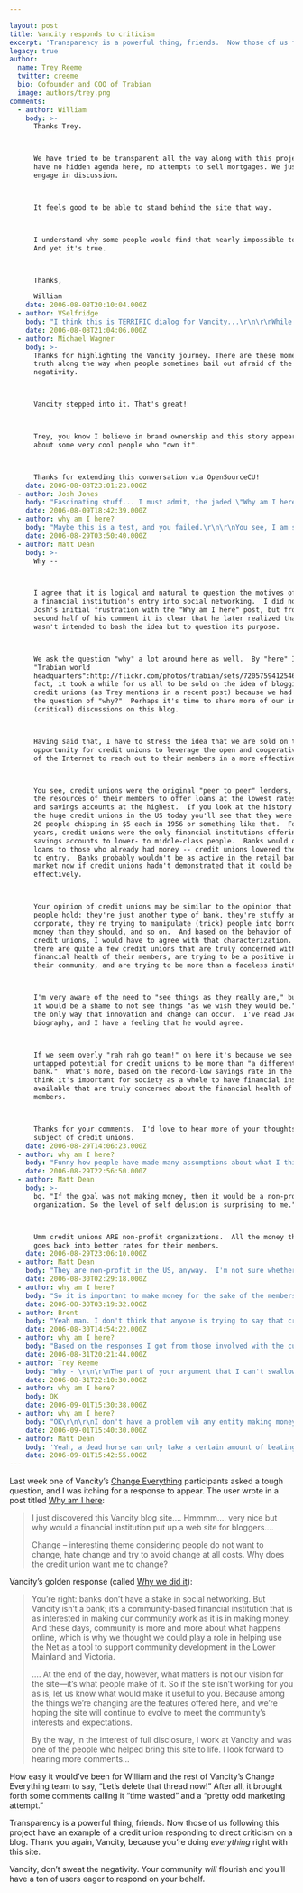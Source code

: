 ```yaml
---

layout: post
title: Vancity responds to criticism
excerpt: 'Transparency is a powerful thing, friends.  Now those of us following this project have an example of a credit union responding to direct criticism on a blog.  Thank you again, Vancity, because you&#8217;re doing <em>everything</em> right with this site.'
legacy: true
author:
  name: Trey Reeme
  twitter: creeme
  bio: Cofounder and COO of Trabian
  image: authors/trey.png
comments:
  - author: William
    body: >-
      Thanks Trey.



      We have tried to be transparent all the way along with this project. We
      have no hidden agenda here, no attempts to sell mortgages. We just want to
      engage in discussion.



      It feels good to be able to stand behind the site that way.



      I understand why some people would find that nearly impossible to believe.
      And yet it's true.



      Thanks,

      William
    date: 2006-08-08T20:10:04.000Z
  - author: VSelfridge
    body: "I think this is TERRIFIC dialog for Vancity...\r\n\r\nWhile the marketer in me says - \"Did Vancity explain clearly enough the premise behind the blog, the \"what's in it for you\" and the \"what's in it for Vancity\" at launch?\" - the great news is that the site has sparked curiosity! \r\n\r\nNow the opportunity is right there to give the public  the \"why\" story - and start the conversation!  "
    date: 2006-08-08T21:04:06.000Z
  - author: Michael Wagner
    body: >-
      Thanks for highlighting the Vancity journey. There are these moments of
      truth along the way when people sometimes bail out afraid of the
      negativity.



      Vancity stepped into it. That's great!



      Trey, you know I believe in brand ownership and this story appears to be
      about some very cool people who "own it".



      Thanks for extending this conversation via OpenSourceCU!
    date: 2006-08-08T23:01:23.000Z
  - author: Josh Jones
    body: "Fascinating stuff... I must admit, the jaded \"Why am I here\" post originally left me rather miffed.  How could someone twist Vancity's efforts into something disingenuous?  At first blush, I am tempted to dismiss the post as the mental droppings of a negative individual.  However, as I marinate on the situation I realize that an opportunity exists to better understand why this individual feels this way... and then use that information to address the needs of those individuals who share the same sentiment.  Perhaps this is not simply a case of misguided agression, but rather someone who wants an entity, such as Vancity, to listen to them and serve their needs."
    date: 2006-08-09T18:42:39.000Z
  - author: why am I here?
    body: "Maybe this is a test, and you failed.\r\n\r\nYou see, I am surprised that there is not more critical thinking going on here.    \r\n\r\nWhy would you so willingly accuse a person that simply asks the question \"why\" of negativity?  \r\n\r\nThe negative comments were the ones you all made about a guy who simply asked why?  I guess this is not acceptable here in this group... instead you call him or her jaded, refer to mental droppings etc.  Yikes.  ease up there cowboy, it is just a simple question of why?    \r\n\r\nIsn't it a bit naive to accept things blindly without some critical thinking skills applied to what is happening.  I'd be a little afraid for you if someone starts handing out the kool-aid and telling you to drink it.  \r\n\r\nNot only is there no critical thinking in these comments, but the corporate rah rah is hard to believe.  \"Vancity's golden response?\"  \"Thank you Vancity you are doing everything right on this site\"\r\n\r\nOh pulease.  \r\n\r\nIt is very important to see things as they really are in life, and not as we wish they would be.  \r\n\r\nThat's somthing that former GE CEO Jack Welch said about business management.  But that requires critical thinking. \r\n\r\n \r\n\r\n   "
    date: 2006-08-29T03:50:40.000Z
  - author: Matt Dean
    body: >-
      Why --



      I agree that it is logical and natural to question the motives of
      a financial institution's entry into social networking.  I did not share
      Josh's initial frustration with the "Why am I here" post, but from the
      second half of his comment it is clear that he later realized that the post
      wasn't intended to bash the idea but to question its purpose.



      We ask the question "why" a lot around here as well.  By "here" I mean at
      "Trabian world
      headquarters":http://flickr.com/photos/trabian/sets/72057594125465219/.  In
      fact, it took a while for us all to be sold on the idea of blogging for
      credit unions (as Trey mentions in a recent post) because we had to answer
      the question of "why?"  Perhaps it's time to share more of our internal
      (critical) discussions on this blog.



      Having said that, I have to stress the idea that we are sold on the
      opportunity for credit unions to leverage the open and cooperative nature
      of the Internet to reach out to their members in a more effective manner.



      You see, credit unions were the original "peer to peer" lenders, combining
      the resources of their members to offer loans at the lowest rates possible
      and savings accounts at the highest.  If you look at the history of most of
      the huge credit unions in the US today you'll see that they were founded by
      20 people chipping in $5 each in 1956 or something like that.  For many
      years, credit unions were the only financial institutions offering loans or
      savings accounts to lower- to middle-class people.  Banks would only offer
      loans to those who already had money -- credit unions lowered the barrier
      to entry.  Banks probably wouldn't be as active in the retail banking
      market now if credit unions hadn't demonstrated that it could be done
      effectively.



      Your opinion of credit unions may be similar to the opinion that most
      people hold: they're just another type of bank, they're stuffy and
      corporate, they're trying to manipulate (trick) people into borrowing more
      money than they should, and so on.  And based on the behavior of some
      credit unions, I would have to agree with that characterization.  However,
      there are quite a few credit unions that are truly concerned with the
      financial health of their members, are trying to be a positive influence in
      their community, and are trying to be more than a faceless institution.



      I'm very aware of the need to "see things as they really are," but I think
      it would be a shame to not see things "as we wish they would be."  That is
      the only way that innovation and change can occur.  I've read Jack Welch's
      biography, and I have a feeling that he would agree.



      If we seem overly "rah rah go team!" on here it's because we see a lot of
      untapped potential for credit unions to be more than "a different type of
      bank."  What's more, based on the record-low savings rate in the US, we
      think it's important for society as a whole to have financial institutions
      available that are truly concerned about the financial health of their
      members.



      Thanks for your comments.  I'd love to hear more of your thoughts on the
      subject of credit unions.
    date: 2006-08-29T14:06:23.000Z
  - author: why am I here?
    body: "Funny how people have made many assumptions about what I think... \r\n\r\nReally - all I was asking was why.  \r\n\r\nWhat surprised me and got me riled up was the big load of baloney that came back. - All from credit union personnel.  People paid to write in blogs. The gospel according to cu idealogues.\r\n\r\nMy Vancity connect went as far as to suggest that their position was that building the community was more important than making money.  Wait till he misses targets some quarter.  He will find out why the credit union is in business, in a hurry.\r\n\r\nIf the goal was not making money, then it would be a non-profit organization.  So the level of self delusion is surprising to me.\r\n\r\nBY the way I am a credit union member and have been for a long time.  But I know that business has to make money or they can't stay in business.  As a participant in the credit union it is disturbing if they don't know this.\r\n\r\nThe second point is the subterfuge of saying we are \"blogging for the good of the community\" when Josh Jones, who posted above, clearly counsels cu staff in his postings to blog to get new business.  So that came off to me as less than genuine.\r\n\r\nThanks for the opportunity to share my opinion.\r\n\r\nWAIH   \r\n  "
    date: 2006-08-29T22:56:50.000Z
  - author: Matt Dean
    body: >-
      bq. "If the goal was not making money, then it would be a non-profit
      organization. So the level of self delusion is surprising to me."



      Umm credit unions ARE non-profit organizations.  All the money they "make"
      goes back into better rates for their members.
    date: 2006-08-29T23:06:10.000Z
  - author: Matt Dean
    body: "They are non-profit in the US, anyway.  I'm not sure whether that is true in Canada (I'm pretty sure they are taxed in Canada)."
    date: 2006-08-30T02:29:18.000Z
  - author: why am I here?
    body: "So it is important to make money for the sake of the members, isn't it.\r\n"
    date: 2006-08-30T03:19:32.000Z
  - author: Brent
    body: "Yeah man. I don't think that anyone is trying to say that credit unions aren't trying to make money, even as non-profits.\r\n\r\nI posted a commented in response to you on blogging as a marketing strategy on \"Josh's blog\":http://www.blogger.com/comment.g?blogID=25820192&postID=115680559528426054&isPopup=true, but I'm going to copy it here since this is apparently where the \"fisticuffs\":http://centeronaging.uams.edu/images/man_fight.jpg are going down. Check it:\r\n\r\n<blockquote>\r\n\r\nDear Why Are You Here?,<br/>\r\n\r\nI think you've made an important and true statement:\r\n\r\n<blockquote>\r\n\r\nSo you are openly saying that all this blogging is really a planned marketing tactic to the younger demographic \"on their terms\"?\r\n\r\n</blockquote>\r\n\r\nBusiness blogging is absolutely a planned marketing strategy. Businesses that use blogs to communicate with hope that those blogs, down the line and probably indirectly, translate to a bottom line. And there is absolutely nothing wrong with that. We're all in business to make money, yes no?\r\n\r\nBusiness blogging is built around the idea that your brand, aka what consumers feel when they think of your company, is stronger as a relationship than as a one-way message. This isn't a new idea, social media just allows new and easier ways to make that happen.\r\n\r\nAnd you're right, it lets marketing happen \"on their terms.\" As a consumer who likes to spend money, I don't get annoyed at commercials because they represent a business, I get annoyed when they're irrelevant. By allowing for marketing on the market's terms, you make your message available to those to find it relevant...instead of peppering everyone else with a bunch of noise.\r\n\r\nI really do like that you're asking these questions, because you represent the cynical consumer (I'm one too). It's important to remind businesses who are blogging and using MySpace that unless they keep their message and goals transparent, and keep their content relevant, they're just another piece of clutter.\r\n\r\nxo,\r\n\r\nBrent\r\n\r\n</blockquote>\r\n"
    date: 2006-08-30T14:54:22.000Z
  - author: why am I here?
    body: "Based on the responses I got from those involved with the cu industry, I don't think they were being honest with themselves.  And isn't that the important first step... if they are ever going to be honest with me.\r\n\r\nAs soon as people started jumping in with protestations from all over North America to a little innocent post at the beginning (which, if you read it was simple,) it gave an indication that there was a lot more calculated marketing going on behind the scenes. \r\n\r\nAnd sure enough the \"change everything\" site is not something that an organization does out of the \"goodness and light\" in their heart that the other cu posters kept insisting on.  Like you say in your post, its business and there's nothing worng with it.  \r\n\r\nThat I accept and I don't think I'm cynical.  I just wanted someone to acknowledge it.   The more they resisited admitting that fact, the less credibility it seemed that the whole exercise had.\r\n\r\npeace\r\n\r\n"
    date: 2006-08-31T20:21:44.000Z
  - author: Trey Reeme
    body: "Why - \r\n\r\nThe part of your argument that I can't swallow is your belief that Vancity's ChangeEverything site \"is not something that an organization does out of the 'goodness and light' in their heart that the other cu posters kept insisting on.\"\r\n\r\nI believe that the evidence points to the contrary.  Vancity only barely receives mention on the site save the header saying \"A community-powered site by Vancity.\"  Most of the users of the site aren't employees.  They don't (and won't) push any products.  Sure, it's a brand touchpoint for them, but hey, they funded the site's development.  It's nothing like their main website, which they allow to do its job of selling.\r\n\r\nBut even in Vancity's products, they're bettering the community.  Green auto loans, peer-to-peer business loans, shared-growth term deposits.  Yep, they make money off of these things (and return it to their members because _they're a non-profit_) ... but what's wrong with that?\r\n\r\n\"Making money\" and doing good are not mutually exclusive.  All companies (for-profit and not) should aspire to the same."
    date: 2006-08-31T22:10:30.000Z
  - author: why am I here?
    body: OK
    date: 2006-09-01T15:30:38.000Z
  - author: why am I here?
    body: "OK\r\n\r\nI don't have a problem wih any entity making money.  Never have objected to that.  I seem to be the capitalist in this conversation.  They need to make money as the alternative is extinction. \r\n\r\nEveryone knows this.  \r\n\r\nSo why not just admit that, instead of insisting that we are just being, gosh,  nice people... motivated only by our inherent  \"credit union goodness\".\r\n\r\nThere is nothing wrong with helping people with their financial issues and getting paid for it.  At least I don't have a problem with it.  \r\n\r\nThe problem I have is if I see duplicity - pretending to be something other than what it is. \r\n\r\nBut enough of this - we have worked it over enough times already - doncha think?"
    date: 2006-09-01T15:40:30.000Z
  - author: Matt Dean
    body: 'Yeah, a dead horse can only take a certain amount of beating.'
    date: 2006-09-01T15:42:55.000Z
---
```


<p>Last week one of Vancity&#8217;s <a href="http://changeeverything.ca">Change Everything</a> participants asked a tough question, and I was itching for a response to appear.  The user wrote in a post titled <a href="http://changeeverything.ca/why_am_i_here">Why am I here</a>:</p>
<blockquote><p>I just discovered this Vancity blog site&#8230;.  Hmmmm&#8230;. very nice but why would a financial institution put up a web site for bloggers&#8230;. </p><p>Change &#8211; interesting theme considering people do not want to change, hate change and try to avoid change at all costs.  Why does the credit union want me to change?</p></blockquote>
<p>Vancity&#8217;s golden response (called <a href="http://changeeverything.ca/why_we_did_it">Why we did it</a>):</p>
<blockquote><p>You&#8217;re right: banks don&#8217;t have a stake in social networking. But Vancity isn&#8217;t a bank; it&#8217;s a community-based financial institution that is as interested in making our community work as it is in making money. And these days, community is more and more about what happens online, which is why we thought we could play a role in helping use the Net as a tool to support community development in the Lower Mainland and Victoria.</p><p>.... At the end of the day, however, what matters is not our vision for the site&#8212;it&#8217;s what people make of it. So if the site isn&#8217;t working for you as is, let us know what would make it useful to you. Because among the things we&#8217;re changing are the features offered here, and we&#8217;re hoping the site will continue to evolve to meet the community&#8217;s interests and expectations.</p><p>By the way, in the interest of full disclosure, I work at Vancity and was one of the people who helped bring this site to life. I look forward to hearing more comments&#8230;</p></blockquote>
<p>How easy it would&#8217;ve been for William and the rest of Vancity&#8217;s Change Everything team to say, &#8220;Let&#8217;s delete that thread now!&#8221;  After all, it brought forth some comments calling it &#8220;time wasted&#8221; and a &#8220;pretty odd marketing attempt.&#8221;</p>
<p>Transparency is a powerful thing, friends.  Now those of us following this project have an example of a credit union responding to direct criticism on a blog.  Thank you again, Vancity, because you&#8217;re doing <em>everything</em> right with this site.</p>
<p>Vancity, don&#8217;t sweat the negativity.  Your community <em>will</em> flourish and you&#8217;ll have a ton of users eager to respond on your behalf.</p>

